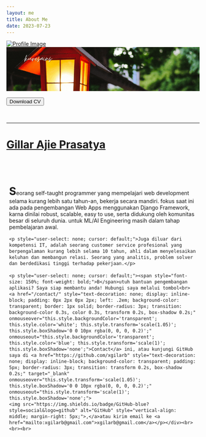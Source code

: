 ```yaml
---
layout: me
title: About Me
date: 2023-07-23
---
```


<div class="bg-container">
	<a href="https://github.com/xgilarb" target="_blank"><img src="https://dicoding-web-img.sgp1.cdn.digitaloceanspaces.com/small/avatar/dos-044478ebd6698654229f55f086b2b4c620240627222645.png" alt="Profile Image" class="profile-img"></a>
	<img src="../assets/img/post-banners/post-banners(2).gif" alt="Gambar Background" class="background-img">
</div>

<button class="custom-button" onclick="window.open('https://www.canva.com/design/DAGJTjx6n-A/6SaQKxZxt54iZQCyM4o0fQ/edit?utm_content=DAGJTjx6n-A&utm_campaign=designshare&utm_medium=link2&utm_source=sharebutton', '_blank')">Download CV</button>

<div class="profile-name">
	<br>
	<hr>
	<h1>
		<a href="https://github.com/xgilarb" target="_blank">Gillar Ajie Prasatya</a>
	</h1>
	<br>
	<br>
</div>

<div style="position: relative; top: 1.5em; left: 0.5em; max-width: 98%">
	<p style="user-select: none; cursor: default;"><span style="font-size: 200%; font-weight: bold;">S</span>eorang <a href="https://roadmap.sh/backend" style="text-decoration: none;" target="_blank">self-taught programmer</a> yang mempelajari web development selama kurang lebih satu tahun-an, bekerja secara mandiri. fokus saat ini ada pada pengembangan Web Apps menggunakan <a href="https://www.djangoproject.com/" style="text-decoration: none;" target="_blank">Django</a> Framework, karna dinilai robust, scalable, easy to use, serta didukung oleh komunitas besar di seluruh dunia. untuk <a href="https://roadmap.sh/u/xgilarb" style="text-decoration: none;" target="_blank">ML/AI Engineering</a> masih dalam tahap pembelajaran awal.</p>

	<p style="user-select: none; cursor: default;">Juga diluar dari kompetensi IT, adalah seorang customer service profesional yang berpengalaman kurang lebih selama 10 tahun, ahli dalam menyelesaikan keluhan dan membangun relasi. Seorang yang analitis, problem solver dan berdedikasi tinggi terhadap pekerjaan.</p>

	<p style="user-select: none; cursor: default;"><span style="font-size: 150%; font-weight: bold;">B</span>utuh bantuan pengembangan aplikasi? Saya siap membantu anda! Hubungi saya melalui tombol<br>
	<a href="/contact/" style="text-decoration: none; display: inline-block; padding: 0px 2px 0px 2px; left: .2em; background-color: transparent; border: 1px solid; border-radius: 3px; transition: background-color 0.3s, color 0.3s, transform 0.2s, box-shadow 0.2s;" onmouseover="this.style.backgroundColor='transparent'; this.style.color='white'; this.style.transform='scale(1.05)'; this.style.boxShadow='0 0 10px rgba(0, 0, 0, 0.2)';" onmouseout="this.style.backgroundColor='transparent'; this.style.color='blue'; this.style.transform='scale(1)'; this.style.boxShadow='none';">Contact</a> ini, atau kunjungi GitHub saya di <a href="https://github.com/xgilarb" style="text-decoration: none; display: inline-block; background-color: transparent; padding: 5px; border-radius: 3px; transition: transform 0.2s, box-shadow 0.2s;" target="_blank" onmouseover="this.style.transform='scale(1.05)'; this.style.boxShadow='0 0 10px rgba(0, 0, 0, 0.2)';" onmouseout="this.style.transform='scale(1)'; this.style.boxShadow='none';">
	<img src="https://img.shields.io/badge/GitHub-blue?style=social&logo=github" alt="GitHub" style="vertical-align: middle; margin-right: 5px;">,</a>atau kirim email ke <a href="mailto:xgilarb@gmail.com">xgilarb@gmail.com</a></p></div><br><br><br>
